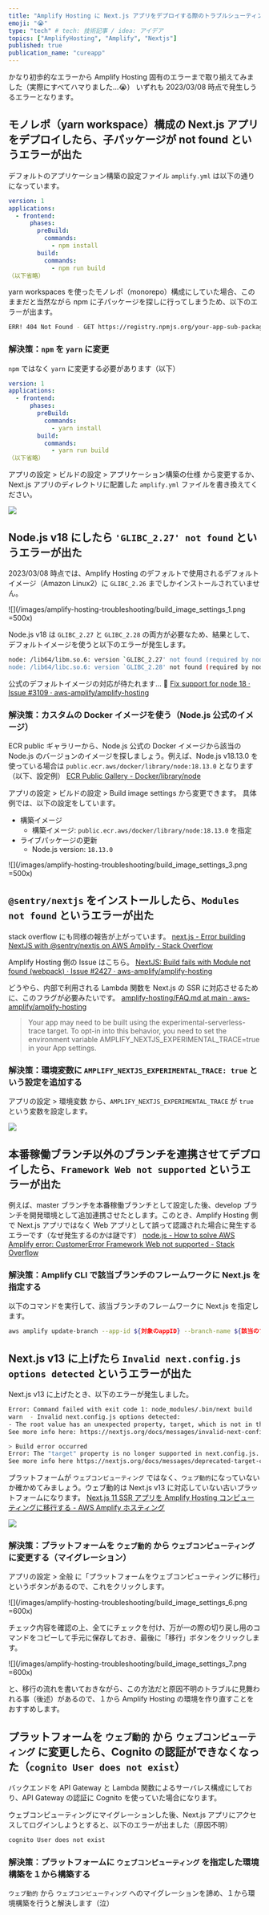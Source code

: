 ```yaml
---
title: "Amplify Hosting に Next.js アプリをデプロイする際のトラブルシューティング"
emoji: "😭"
type: "tech" # tech: 技術記事 / idea: アイデア
topics: ["AmplifyHosting", "Amplify", "Nextjs"]
published: true
publication_name: "cureapp"
---
```


かなり初歩的なエラーから Amplify Hosting 固有のエラーまで取り揃えてみました（実際にすべてハマりました…😭）
いずれも 2023/03/08 時点で発生しうるエラーとなります。

## モノレポ（yarn workspace）構成の Next.js アプリをデプロイしたら、子パッケージが not found というエラーが出た

デフォルトのアプリケーション構築の設定ファイル `amplify.yml` は以下の通りになっています。

```yaml
version: 1
applications:
  - frontend:
      phases:
        preBuild:
          commands:
            - npm install
        build:
          commands:
            - npm run build
（以下省略）
```

yarn workspaces を使ったモノレポ（monorepo）構成にしていた場合、このままだと当然ながら npm に子パッケージを探しに行ってしまうため、以下のエラーが出ます。

```bash
ERR! 404 Not Found - GET https://registry.npmjs.org/your-app-sub-package - Not found
```

### 解決策：`npm` を `yarn` に変更

`npm` ではなく `yarn` に変更する必要があります（以下）

```yaml
version: 1
applications:
  - frontend:
      phases:
        preBuild:
          commands:
            - yarn install
        build:
          commands:
            - yarn run build
（以下省略）
```

アプリの設定 > ビルドの設定 > アプリケーション構築の仕様 から変更するか、Next.js アプリのディレクトリに配置した `amplify.yml` ファイルを書き換えてください。

![](/images/amplify-hosting-troubleshooting/build_image_settings_2.png)

## Node.js v18 にしたら `'GLIBC_2.27' not found` というエラーが出た

2023/03/08 時点では、Amplify Hosting のデフォルトで使用されるデフォルトイメージ（Amazon Linux2）に `GLIBC_2.26` までしかインストールされていません。

![](/images/amplify-hosting-troubleshooting/build_image_settings_1.png =500x)

Node.js v18 は `GLIBC_2.27` と `GLIBC_2.28` の両方が必要なため、結果として、デフォルトイメージを使うと以下のエラーが発生します。

```bash
node: /lib64/libm.so.6: version `GLIBC_2.27' not found (required by node)
node: /lib64/libc.so.6: version `GLIBC_2.28' not found (required by node)
```

公式のデフォルトイメージの対応が待たれます… 🥺
[Fix support for node 18 · Issue #3109 · aws-amplify/amplify-hosting](https://github.com/aws-amplify/amplify-hosting/issues/3109)

### 解決策：カスタムの Docker イメージを使う（Node.js 公式のイメージ）

ECR public ギャラリーから、Node.js 公式の Docker イメージから該当の Node.js のバージョンのイメージを探しましょう。例えば、Node.js v18.13.0 を使っている場合は `public.ecr.aws/docker/library/node:18.13.0` となります（以下、設定例）
[ECR Public Gallery - Docker/library/node](https://gallery.ecr.aws/docker/library/node)

アプリの設定 > ビルドの設定 > Build image settings から変更できます。
具体例では、以下の設定をしています。

- 構築イメージ
  - 構築イメージ: `public.ecr.aws/docker/library/node:18.13.0` を指定
- ライブパッケージの更新
  - Node.js version: `18.13.0`

![](/images/amplify-hosting-troubleshooting/build_image_settings_3.png =500x)

## `@sentry/nextjs` をインストールしたら、`Modules not found` というエラーが出た

stack overflow にも同様の報告が上がっています。
[next.js - Error building NextJS with @sentry/nextjs on AWS Amplify - Stack Overflow](https://stackoverflow.com/questions/72048510/error-building-nextjs-with-sentry-nextjs-on-aws-amplify)

Amplify Hosting 側の Issue はこちら。
[NextJS: Build fails with Module not found (webpack) · Issue #2427 · aws-amplify/amplify-hosting](https://github.com/aws-amplify/amplify-hosting/issues/2427)

どうやら、内部で利用される Lambda 関数を Next.js の SSR に対応させるために、このフラグが必要みたいです。
[amplify-hosting/FAQ.md at main · aws-amplify/amplify-hosting](https://github.com/aws-amplify/amplify-hosting/blob/main/FAQ.md#webpack-modulenotfound-errors)

> Your app may need to be built using the experimental-serverless-trace target. To opt-in into this behavior, you need to set the environment variable AMPLIFY_NEXTJS_EXPERIMENTAL_TRACE=true in your App settings.

### 解決策：環境変数に `AMPLIFY_NEXTJS_EXPERIMENTAL_TRACE: true` という設定を追加する

アプリの設定 > 環境変数 から、`AMPLIFY_NEXTJS_EXPERIMENTAL_TRACE` が `true` という変数を設定します。

![](/images/amplify-hosting-troubleshooting/build_image_settings_4.png)

## 本番稼働ブランチ以外のブランチを連携させてデプロイしたら、`Framework Web not supported` というエラーが出た

例えば、master ブランチを本番稼働ブランチとして設定した後、develop ブランチを開発環境として追加連携させたとします。このとき、Amplify Hosting 側で Next.js アプリではなく Web アプリとして誤って認識された場合に発生するエラーです（なぜ発生するのかは謎です）
[node.js - How to solve AWS Amplify error: CustomerError Framework Web not supported - Stack Overflow](https://stackoverflow.com/questions/74595024/how-to-solve-aws-amplify-error-customererror-framework-web-not-supported)

### 解決策：Amplify CLI で該当ブランチのフレームワークに Next.js を指定する

以下のコマンドを実行して、該当ブランチのフレームワークに Next.js を指定します。

```bash
aws amplify update-branch --app-id ${対象のappID} --branch-name ${該当のブランチ} --framework 'Next.js - SSR'
```

## Next.js v13 に上げたら `Invalid next.config.js options detected` というエラーが出た

Next.js v13 に上げたとき、以下のエラーが発生しました。

```bash
Error: Command failed with exit code 1: node_modules/.bin/next build
warn  - Invalid next.config.js options detected:
- The root value has an unexpected property, target, which is not in the list of allowed properties (amp, analyticsId, assetPrefix, basePath, cleanDistDir, compiler, compress, crossOrigin, devIndicators, distDir, env, eslint, excludeDefaultMomentLocales, experimental, exportPathMap, generateBuildId, generateEtags, headers, httpAgentOptions, i18n, images, onDemandEntries, optimizeFonts, output, outputFileTracing, pageExtensions, poweredByHeader, productionBrowserSourceMaps, publicRuntimeConfig, reactStrictMode, redirects, rewrites, sassOptions, serverRuntimeConfig, staticPageGenerationTimeout, swcMinify, trailingSlash, typescript, useFileSystemPublicRoutes, webpack).
See more info here: https://nextjs.org/docs/messages/invalid-next-config

> Build error occurred
Error: The "target" property is no longer supported in next.config.js.
See more info here https://nextjs.org/docs/messages/deprecated-target-config
```

プラットフォームが `ウェブコンピューティング` ではなく、`ウェブ動的`になっていないか確かめてみましょう。ウェブ動的は Next.js v13 に対応していない古いプラットフォームになります。
[Next.js 11 SSR アプリを Amplify Hosting コンピューティングに移行する - AWS Amplify ホスティング](https://docs.aws.amazon.com/ja_jp/amplify/latest/userguide/update-app-nextjs-version.html)

![](/images/amplify-hosting-troubleshooting/build_image_settings_5.png)

### 解決策：プラットフォームを `ウェブ動的` から `ウェブコンピューティング` に変更する（マイグレーション）

アプリの設定 > 全般 に「プラットフォームをウェブコンピューティングに移行」というボタンがあるので、これをクリックします。

![](/images/amplify-hosting-troubleshooting/build_image_settings_6.png =600x)

チェック内容を確認の上、全てにチェックを付け、万が一の際の切り戻し用のコマンドをコピーして手元に保存しておき、最後に「移行」ボタンをクリックします。

![](/images/amplify-hosting-troubleshooting/build_image_settings_7.png =600x)

と、移行の流れを書いておきながら、この方法だと原因不明のトラブルに見舞われる事（後述）があるので、１から Amplify Hosting の環境を作り直すことをおすすめします。

## プラットフォームを `ウェブ動的` から `ウェブコンピューティング` に変更したら、Cognito の認証ができなくなった（`cognito User does not exist`）

バックエンドを API Gateway と Lambda 関数によるサーバレス構成にしており、API Gateway の認証に Cognito を使っていた場合になります。

ウェブコンピューティングにマイグレーションした後、Next.js アプリにアクセスしてログインしようとすると、以下のエラーが出ました（原因不明）

```bash
cognito User does not exist
```

### 解決策：プラットフォームに `ウェブコンピューティング` を指定した環境構築を１から構築する

`ウェブ動的` から `ウェブコンピューティング` へのマイグレーションを諦め、１から環境構築を行うと解決します（泣）
